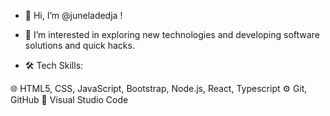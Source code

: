- 👋 Hi, I’m @juneladedja !
- 👀 I’m interested in exploring new technologies and developing software solutions and quick hacks.

- 🛠  Tech Skills:

🌐   HTML5, CSS, JavaScript, Bootstrap, Node.js, React, Typescript
⚙️   Git, GitHub
🔧   Visual Studio Code

<!---
juneladedja/juneladedja is a ✨ special ✨ repository because its `README.md` (this file) appears on your GitHub profile.
You can click the Preview link to take a look at your changes.
--->
